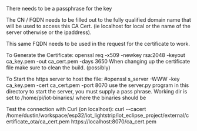 There needs to be a passphrase for the key

The CN / FQDN needs to be filled out to the fully qualified domain name that will be used to access this CA Cert. (ie localhost for local or the name of the server otherwise or the ipaddress).

This same FQDN needs to be used in the request for the certificate to work.

To Generate the Certificate:
openssl req -x509 -newkey rsa:2048 -keyout ca_key.pem -out ca_cert.pem -days 3650
When changing up the certificate file make sure to clean the build. (possibly)

To Start the https server to host the file:
#openssl s_server -WWW -key ca_key.pem -cert ca_cert.pem -port 8070
use the server.py program in this directory to start the server, you must supply a pass phrase.  Working dir is set to /home/pi/iot-binaries/ where the binaries should be

Test the connection with Curl (on localhost):
curl --cacert /home/dustin/workspace/esp32/iot_lightstrip/iot_eclipse_project/external/certificate_ota/ca_cert.pem https://localhost:8070/ca_cert.pem

